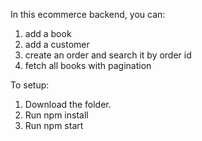 In this ecommerce backend, you can:
1. add a book
2. add a customer
3. create an order and search it by order id
4. fetch all books with pagination

To setup:

1. Download the folder.
2. Run npm install
3. Run npm start